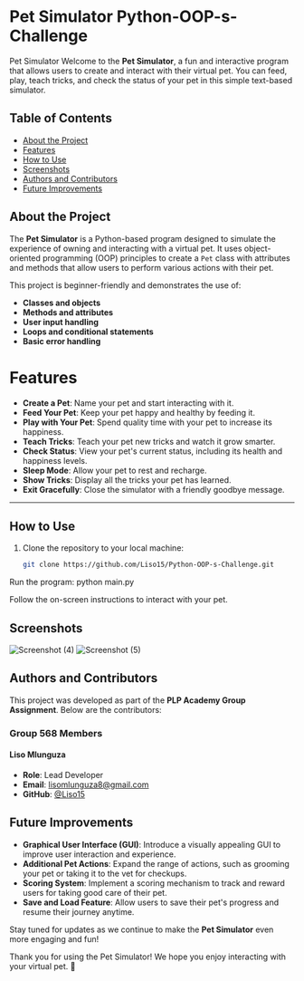 # Pet Simulator Python-OOP-s-Challenge

 Pet Simulator 
Welcome to the **Pet Simulator**, a fun and interactive program that allows users to create and interact with their virtual pet. You can feed, play, teach tricks, and check the status of your pet in this simple text-based simulator.

## Table of Contents
- [About the Project](#about-the-project)
- [Features](#features)
- [How to Use](#how-to-use)
- [Screenshots](#screenshots)
- [Authors and Contributors](#authors-and-contributors)
- [Future Improvements](#future-improvements)

## About the Project

The **Pet Simulator** is a Python-based program designed to simulate the experience of owning and interacting with a virtual pet. It uses object-oriented programming (OOP) principles to create a `Pet` class with attributes and methods that allow users to perform various actions with their pet.


This project is beginner-friendly and demonstrates the use of:

- **Classes and objects**
- **Methods and attributes**
- **User input handling**
- **Loops and conditional statements**
- **Basic error handling**
# Features

- **Create a Pet**: Name your pet and start interacting with it.
- **Feed Your Pet**: Keep your pet happy and healthy by feeding it.
- **Play with Your Pet**: Spend quality time with your pet to increase its happiness.
- **Teach Tricks**: Teach your pet new tricks and watch it grow smarter.
- **Check Status**: View your pet's current status, including its health and happiness levels.
- **Sleep Mode**: Allow your pet to rest and recharge.
- **Show Tricks**: Display all the tricks your pet has learned.
- **Exit Gracefully**: Close the simulator with a friendly goodbye message.

---
## How to Use

1. Clone the repository to your local machine:

   ```bash
   git clone https://github.com/Liso15/Python-OOP-s-Challenge.git

   ```
 Run the program:
   python main.py

Follow the on-screen instructions to interact with your pet.
## Screenshots
![Screenshot (4)](https://github.com/user-attachments/assets/e53fe472-e2a8-45b5-88f4-6df156bfe2b2)
![Screenshot (5)](https://github.com/user-attachments/assets/d5f4f33b-64bb-4d7d-af9c-b1e476c09c28)

## Authors and Contributors

This project was developed as part of the **PLP Academy Group Assignment**. Below are the contributors:
### Group 568 Members

#### Liso Mlunguza

- **Role**: Lead Developer
- **Email**: [lisomlunguza8@gmail.com](mailto:lisomlunguza8@gmail.com)
- **GitHub**: [@Liso15](https://github.com/Liso15)
## Future Improvements

- **Graphical User Interface (GUI)**: Introduce a visually appealing GUI to improve user interaction and experience.
- **Additional Pet Actions**: Expand the range of actions, such as grooming your pet or taking it to the vet for checkups.
- **Scoring System**: Implement a scoring mechanism to track and reward users for taking good care of their pet.
- **Save and Load Feature**: Allow users to save their pet's progress and resume their journey anytime.

Stay tuned for updates as we continue to make the **Pet Simulator** even more engaging and fun!

Thank you for using the Pet Simulator! We hope you enjoy interacting with your virtual pet. 🐾
